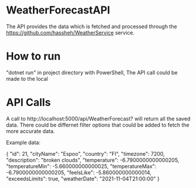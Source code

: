 # WeatherForecastAPI

The API provides the data which is fetched and processed through the https://github.com/hassheh/WeatherService service.

# How to run

"dotnet run" in project directory with PowerShell,
The API call could be made to the local

# API Calls
A call to http://localhost:5000/api/WeatherForecast? will return all the saved data. 
There could be differnet filter options that could be added to fetch the more accurate data.

Example data:

{
    "id": 21,
    "cityName": "Espoo",
    "country": "FI",
    "timezone": 7200,
    "description": "broken clouds",
    "temperature": -6.7900000000000205,
    "temperatureMin": -5.660000000000025,
    "temperatureMax": -6.7900000000000205,
    "feelsLike": -5.860000000000014,
    "exceedsLimits": true,
    "weatherDate": "2021-11-04T21:00:00"
}
